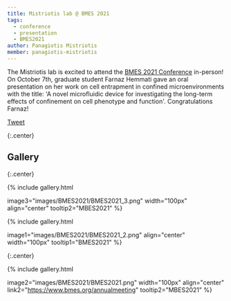 ```yaml
---
title: Mistriotis lab @ BMES 2021
tags:
  - conference
  - presentation
  - BMES2021
author: Panagiotis Mistriotis
member: panagiotis-mistriotis
---
```


The Mistriotis lab is excited to attend the [BMES 2021 Conference](https://www.bmes.org/annualmeeting) in-person! On October 7th, graduate student Farnaz Hemmati gave an oral presentation on her work on cell entrapment in confined microenvironments with the title: 'A novel microfluidic device for investigating the long-term effects of confinement on cell phenotype and function'. Congratulations Farnaz!

<a href="https://twitter.com/share?ref_src=twsrc%5Etfw" class="twitter-share-button" meta name="twitter:image" content="https://github.com/mistriotis-lab.github.io/images/BMES2021.png" data-show-count="false">Tweet</a><script async src="https://platform.twitter.com/widgets.js" charset="utf-8"></script>



{:.center}
## Gallery

{:.center}

{%
  include gallery.html

  image3="images/BMES2021/BMES2021_3.png"
  width="100px"
  align="center"
  tooltip2="MBES2021"
%}

{%
  include gallery.html

  image1="images/BMES2021/BMES2021_2.png"
  align="center"
  width="100px"
  tooltip1="BMES2021"
%}

{:.center}

{%
  include gallery.html

  image2="images/BMES2021/BMES2021.png"
  width="100px"
  align="center"
  link2="https://www.bmes.org/annualmeeting"
  tooltip2="MBES2021"
%}

